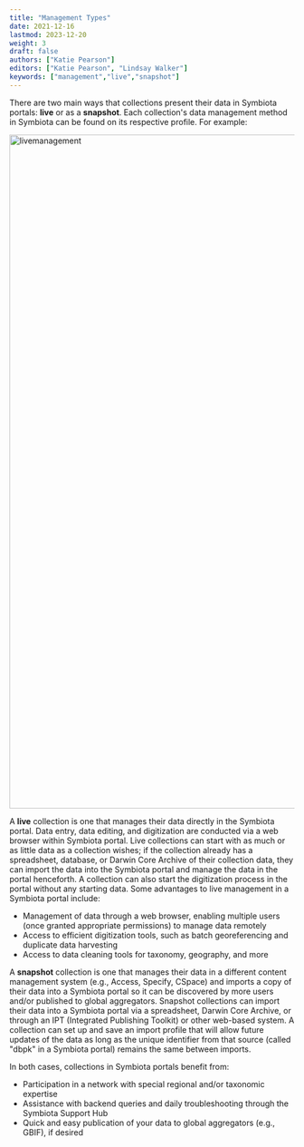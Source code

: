 ```yaml
---
title: "Management Types"
date: 2021-12-16
lastmod: 2023-12-20
weight: 3
draft: false
authors: ["Katie Pearson"]
editors: ["Katie Pearson", "Lindsay Walker"]
keywords: ["management","live","snapshot"]
---
```


There are two main ways that collections present their data in Symbiota portals: **live** or as a **snapshot**. Each collection's data management method in Symbiota can be found on its respective profile. For example:

<a href="https://swbiodiversity.org/seinet/collections/misc/collprofiles.php?collid=1"><img width="1189" alt="livemanagement" src="https://github.com/BioKIC/symbiota-docs/assets/11181096/a3547dae-c431-4ffe-9ac3-6f3160a07dd6"></a>

A **live** collection is one that manages their data directly in the Symbiota portal. Data entry, data editing, and digitization are conducted via a web browser within Symbiota portal. Live collections can start with as much or as little data as a collection wishes; if the collection already has a spreadsheet, database, or Darwin Core Archive of their collection data, they can import the data into the Symbiota portal and manage the data in the portal henceforth. A collection can also start the digitization process in the portal without any starting data. Some advantages to live management in a Symbiota portal include:
 * Management of data through a web browser, enabling multiple users (once granted appropriate permissions) to manage data remotely
 * Access to efficient digitization tools, such as batch georeferencing and duplicate data harvesting
 * Access to data cleaning tools for taxonomy, geography, and more
 

A **snapshot** collection is one that manages their data in a different content management system (e.g., Access, Specify, CSpace) and imports a copy of their data into a Symbiota portal so it can be discovered by more users and/or published to global aggregators. Snapshot collections can import their data into a Symbiota portal via a spreadsheet, Darwin Core Archive, or through an IPT (Integrated Publishing Toolkit) or other web-based system. A collection can set up and save an import profile that will allow future updates of the data as long as the unique identifier from that source (called "dbpk" in a Symbiota portal) remains the same between imports.

In both cases, collections in Symbiota portals benefit from:
 * Participation in a network with special regional and/or taxonomic expertise
 * Assistance with backend queries and daily troubleshooting through the Symbiota Support Hub
 * Quick and easy publication of your data to global aggregators (e.g., GBIF), if desired
